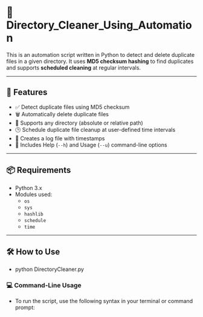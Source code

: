 # 🧹 Directory_Cleaner_Using_Automation

This is an automation script written in Python to detect and delete duplicate files in a given directory. It uses **MD5 checksum hashing** to find duplicates and supports **scheduled cleaning** at regular intervals.

---

## 🚀 Features

- ✅ Detect duplicate files using MD5 checksum
- 🗑️ Automatically delete duplicate files
- 📁 Supports any directory (absolute or relative path)
- 🕒 Schedule duplicate file cleanup at user-defined time intervals
- 📜 Creates a log file with timestamps
- 🧠 Includes Help (`--h`) and Usage (`--u`) command-line options

---

## 📦 Requirements

- Python 3.x
- Modules used:
  - `os`
  - `sys`
  - `hashlib`
  - `schedule`
  - `time`

---

## 🛠️ How to Use
- python DirectoryCleaner.py <DirectoryPath> <TimeInMinutes>
### 💻 Command-Line Usage
- To run the script, use the following syntax in your terminal or command prompt:
